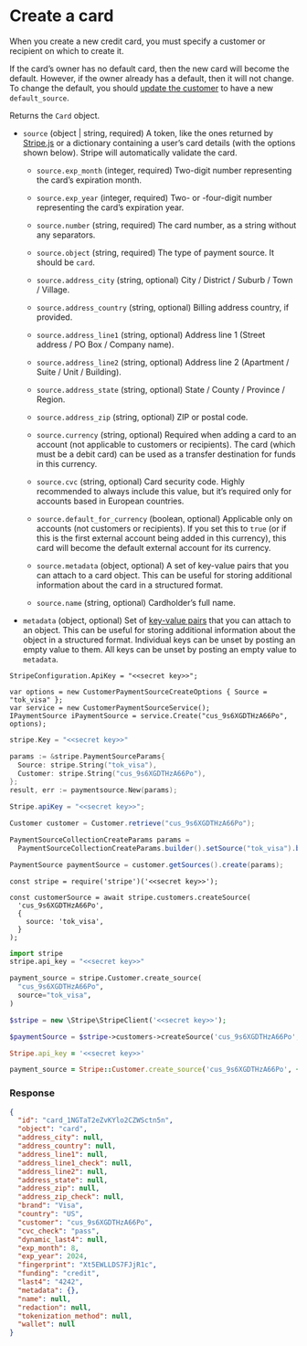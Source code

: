 # Create a card

When you create a new credit card, you must specify a customer or recipient on which to create it.

If the card’s owner has no default card, then the new card will become the default.
However, if the owner already has a default, then it will not change.
To change the default, you should [update the customer](https://docs.stripe.com/docs/api.md#update_customer) to have a new `default_source`.

Returns the `Card` object.

- `source` (object | string, required)
  A token, like the ones returned by [Stripe.js](https://docs.stripe.com/docs/js.md) or a dictionary containing a user’s card details (with the options shown below). Stripe will automatically validate the card.

  - `source.exp_month` (integer, required)
    Two-digit number representing the card’s expiration month.

  - `source.exp_year` (integer, required)
    Two- or -four-digit number representing the card’s expiration year.

  - `source.number` (string, required)
    The card number, as a string without any separators.

  - `source.object` (string, required)
    The type of payment source. It should be `card`.

  - `source.address_city` (string, optional)
    City / District / Suburb / Town / Village.

  - `source.address_country` (string, optional)
    Billing address country, if provided.

  - `source.address_line1` (string, optional)
    Address line 1 (Street address / PO Box / Company name).

  - `source.address_line2` (string, optional)
    Address line 2 (Apartment / Suite / Unit / Building).

  - `source.address_state` (string, optional)
    State / County / Province / Region.

  - `source.address_zip` (string, optional)
    ZIP or postal code.

  - `source.currency` (string, optional)
    Required when adding a card to an account (not applicable to customers or recipients). The card (which must be a debit card) can be used as a transfer destination for funds in this currency.

  - `source.cvc` (string, optional)
    Card security code. Highly recommended to always include this value, but it’s required only for accounts based in European countries.

  - `source.default_for_currency` (boolean, optional)
    Applicable only on accounts (not customers or recipients). If you set this to `true` (or if this is the first external account being added in this currency), this card will become the default external account for its currency.

  - `source.metadata` (object, optional)
    A set of key-value pairs that you can attach to a card object. This can be useful for storing additional information about the card in a structured format.

  - `source.name` (string, optional)
    Cardholder’s full name.

- `metadata` (object, optional)
  Set of [key-value pairs](https://docs.stripe.com/docs/api/metadata.md) that you can attach to an object. This can be useful for storing additional information about the object in a structured format. Individual keys can be unset by posting an empty value to them. All keys can be unset by posting an empty value to `metadata`.

```dotnet
StripeConfiguration.ApiKey = "<<secret key>>";

var options = new CustomerPaymentSourceCreateOptions { Source = "tok_visa" };
var service = new CustomerPaymentSourceService();
IPaymentSource iPaymentSource = service.Create("cus_9s6XGDTHzA66Po", options);
```

```go
stripe.Key = "<<secret key>>"

params := &stripe.PaymentSourceParams{
  Source: stripe.String("tok_visa"),
  Customer: stripe.String("cus_9s6XGDTHzA66Po"),
};
result, err := paymentsource.New(params);
```

```java
Stripe.apiKey = "<<secret key>>";

Customer customer = Customer.retrieve("cus_9s6XGDTHzA66Po");

PaymentSourceCollectionCreateParams params =
  PaymentSourceCollectionCreateParams.builder().setSource("tok_visa").build();

PaymentSource paymentSource = customer.getSources().create(params);
```

```node
const stripe = require('stripe')('<<secret key>>');

const customerSource = await stripe.customers.createSource(
  'cus_9s6XGDTHzA66Po',
  {
    source: 'tok_visa',
  }
);
```

```python
import stripe
stripe.api_key = "<<secret key>>"

payment_source = stripe.Customer.create_source(
  "cus_9s6XGDTHzA66Po",
  source="tok_visa",
)
```

```php
$stripe = new \Stripe\StripeClient('<<secret key>>');

$paymentSource = $stripe->customers->createSource('cus_9s6XGDTHzA66Po', ['source' => 'tok_visa']);
```

```ruby
Stripe.api_key = '<<secret key>>'

payment_source = Stripe::Customer.create_source('cus_9s6XGDTHzA66Po', {source: 'tok_visa'})
```

### Response

```json
{
  "id": "card_1NGTaT2eZvKYlo2CZWSctn5n",
  "object": "card",
  "address_city": null,
  "address_country": null,
  "address_line1": null,
  "address_line1_check": null,
  "address_line2": null,
  "address_state": null,
  "address_zip": null,
  "address_zip_check": null,
  "brand": "Visa",
  "country": "US",
  "customer": "cus_9s6XGDTHzA66Po",
  "cvc_check": "pass",
  "dynamic_last4": null,
  "exp_month": 8,
  "exp_year": 2024,
  "fingerprint": "Xt5EWLLDS7FJjR1c",
  "funding": "credit",
  "last4": "4242",
  "metadata": {},
  "name": null,
  "redaction": null,
  "tokenization_method": null,
  "wallet": null
}
```